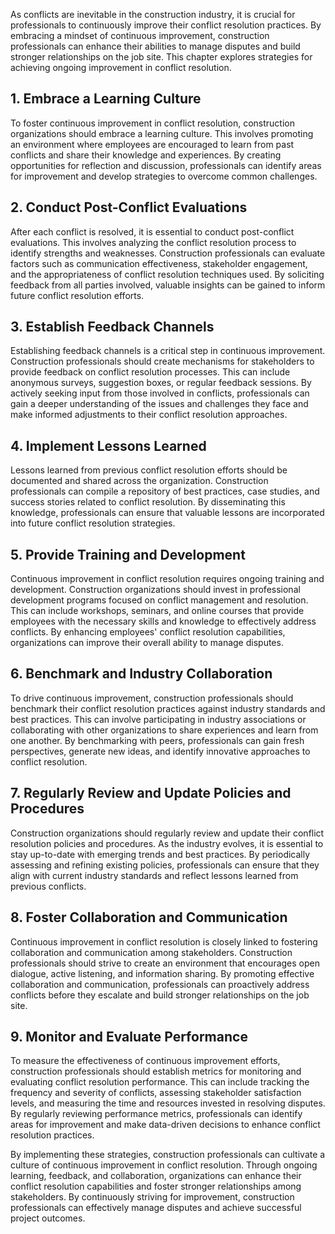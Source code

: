 
As conflicts are inevitable in the construction industry, it is crucial for professionals to continuously improve their conflict resolution practices. By embracing a mindset of continuous improvement, construction professionals can enhance their abilities to manage disputes and build stronger relationships on the job site. This chapter explores strategies for achieving ongoing improvement in conflict resolution.

## 1\. Embrace a Learning Culture

To foster continuous improvement in conflict resolution, construction organizations should embrace a learning culture. This involves promoting an environment where employees are encouraged to learn from past conflicts and share their knowledge and experiences. By creating opportunities for reflection and discussion, professionals can identify areas for improvement and develop strategies to overcome common challenges.

## 2\. Conduct Post-Conflict Evaluations

After each conflict is resolved, it is essential to conduct post-conflict evaluations. This involves analyzing the conflict resolution process to identify strengths and weaknesses. Construction professionals can evaluate factors such as communication effectiveness, stakeholder engagement, and the appropriateness of conflict resolution techniques used. By soliciting feedback from all parties involved, valuable insights can be gained to inform future conflict resolution efforts.

## 3\. Establish Feedback Channels

Establishing feedback channels is a critical step in continuous improvement. Construction professionals should create mechanisms for stakeholders to provide feedback on conflict resolution processes. This can include anonymous surveys, suggestion boxes, or regular feedback sessions. By actively seeking input from those involved in conflicts, professionals can gain a deeper understanding of the issues and challenges they face and make informed adjustments to their conflict resolution approaches.

## 4\. Implement Lessons Learned

Lessons learned from previous conflict resolution efforts should be documented and shared across the organization. Construction professionals can compile a repository of best practices, case studies, and success stories related to conflict resolution. By disseminating this knowledge, professionals can ensure that valuable lessons are incorporated into future conflict resolution strategies.

## 5\. Provide Training and Development

Continuous improvement in conflict resolution requires ongoing training and development. Construction organizations should invest in professional development programs focused on conflict management and resolution. This can include workshops, seminars, and online courses that provide employees with the necessary skills and knowledge to effectively address conflicts. By enhancing employees' conflict resolution capabilities, organizations can improve their overall ability to manage disputes.

## 6\. Benchmark and Industry Collaboration

To drive continuous improvement, construction professionals should benchmark their conflict resolution practices against industry standards and best practices. This can involve participating in industry associations or collaborating with other organizations to share experiences and learn from one another. By benchmarking with peers, professionals can gain fresh perspectives, generate new ideas, and identify innovative approaches to conflict resolution.

## 7\. Regularly Review and Update Policies and Procedures

Construction organizations should regularly review and update their conflict resolution policies and procedures. As the industry evolves, it is essential to stay up-to-date with emerging trends and best practices. By periodically assessing and refining existing policies, professionals can ensure that they align with current industry standards and reflect lessons learned from previous conflicts.

## 8\. Foster Collaboration and Communication

Continuous improvement in conflict resolution is closely linked to fostering collaboration and communication among stakeholders. Construction professionals should strive to create an environment that encourages open dialogue, active listening, and information sharing. By promoting effective collaboration and communication, professionals can proactively address conflicts before they escalate and build stronger relationships on the job site.

## 9\. Monitor and Evaluate Performance

To measure the effectiveness of continuous improvement efforts, construction professionals should establish metrics for monitoring and evaluating conflict resolution performance. This can include tracking the frequency and severity of conflicts, assessing stakeholder satisfaction levels, and measuring the time and resources invested in resolving disputes. By regularly reviewing performance metrics, professionals can identify areas for improvement and make data-driven decisions to enhance conflict resolution practices.

By implementing these strategies, construction professionals can cultivate a culture of continuous improvement in conflict resolution. Through ongoing learning, feedback, and collaboration, organizations can enhance their conflict resolution capabilities and foster stronger relationships among stakeholders. By continuously striving for improvement, construction professionals can effectively manage disputes and achieve successful project outcomes.

